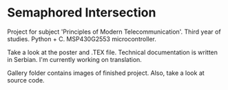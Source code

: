 # Semaphored Intersection
Project for subject 'Principles of Modern Telecommunication'. Third year of studies. Python + C. MSP430G2553 microcontroller.

Take a look at the poster and .TEX file. Technical documentation is written in Serbian. I'm currently working on translation.

Gallery folder contains images of finished project. Also, take a look at source code.
